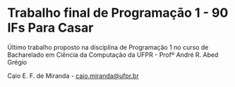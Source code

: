 # Trabalho final de Programação 1 - 90 IFs Para Casar

Último trabalho proposto na disciplina de Programação 1 no curso de Bacharelado em Ciência da Computação da UFPR - Profº André R. Abed Grégio

Caio E. F. de Miranda - caio.miranda@ufpr.br
